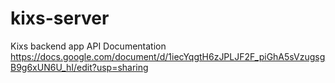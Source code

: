 # kixs-server
 Kixs backend app
 API Documentation https://docs.google.com/document/d/1iecYqgtH6zJPLJF2F_piGhA5sVzugsgB9g6xUN6U_hI/edit?usp=sharing
 
